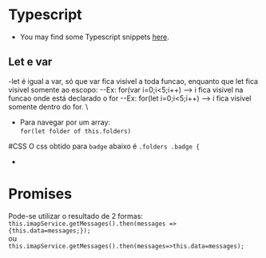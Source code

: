 # Typescript

* You may find some Typescript snippets [here](Helper.ts).

## Let e var
-let é igual a var, só que var fica visivel a toda funcao, enquanto que let fica visivel somente ao escopo:
--Ex: for(var i=0;i<5;i++) --> i fica visivel na funcao onde está declarado o for
--Ex: for(let i=0;i<5;i++) --> i fica visível somente dentro do for. \

* Para navegar por um array: \
`for(let folder of this.folders)`

#CSS
O css obtido para `badge` abaixo é `.folders .badge {`   
<ul class='heroes'>
  <li class='badge'/>
</ul>

# Promises
Pode-se utilizar o resultado de 2 formas: \
`this.imapService.getMessages().then(messages => {this.data=messages;});`  \
ou  
`this.imapService.getMessages().then(messages=>this.data=messages);`
